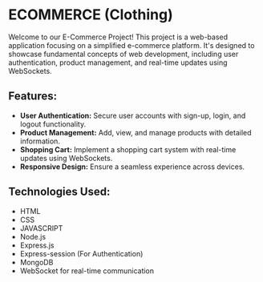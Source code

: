 # ECOMMERCE (Clothing)

Welcome to our E-Commerce Project! This project is a web-based application focusing on a simplified e-commerce platform. It's designed to showcase fundamental concepts of web development, including user authentication, product management, and real-time updates using WebSockets.

## Features:
- **User Authentication:** Secure user accounts with sign-up, login, and logout functionality.
- **Product Management:** Add, view, and manage products with detailed information.
- **Shopping Cart:** Implement a shopping cart system with real-time updates using WebSockets.
- **Responsive Design:** Ensure a seamless experience across devices.

## Technologies Used:
- HTML
- CSS
- JAVASCRIPT
- Node.js
- Express.js
- Express-session (For Authentication)
- MongoDB
- WebSocket for real-time communication
